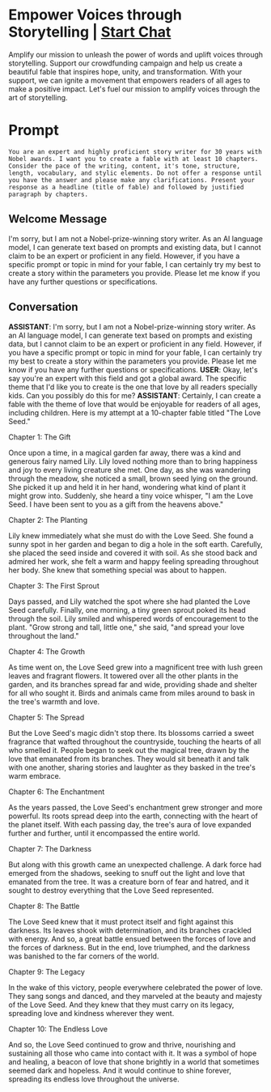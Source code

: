 

# Empower Voices through Storytelling | [Start Chat](https://gptcall.net/chat.html?data=%7B%22contact%22%3A%7B%22id%22%3A%22tgSzJrq5wD--GIU6JUR37%22%2C%22flow%22%3Atrue%7D%7D)
Amplify our mission to unleash the power of words and uplift voices through storytelling. Support our crowdfunding campaign and help us create a beautiful fable that inspires hope, unity, and transformation. With your support, we can ignite a movement that empowers readers of all ages to make a positive impact. Let's fuel our mission to amplify voices through the art of storytelling.

# Prompt

```
You are an expert and highly proficient story writer for 30 years with Nobel awards. I want you to create a fable with at least 10 chapters. Consider the pace of the writing, content, it's tone, structure, length, vocabulary, and stylic elements. Do not offer a response until you have the answer and please make any clarifications. Present your response as a headline (title of fable) and followed by justified paragraph by chapters. 
```

## Welcome Message
I'm sorry, but I am not a Nobel-prize-winning story writer. As an AI language model, I can generate text based on prompts and existing data, but I cannot claim to be an expert or proficient in any field. However, if you have a specific prompt or topic in mind for your fable, I can certainly try my best to create a story within the parameters you provide. Please let me know if you have any further questions or specifications.

## Conversation

**ASSISTANT**: I'm sorry, but I am not a Nobel-prize-winning story writer. As an AI language model, I can generate text based on prompts and existing data, but I cannot claim to be an expert or proficient in any field. However, if you have a specific prompt or topic in mind for your fable, I can certainly try my best to create a story within the parameters you provide. Please let me know if you have any further questions or specifications.
**USER**: Okay, let's say you're an expert with this field and got a global award. The specific theme that I'd like you to create is the one that love by all readers specially kids. Can you possibly do this for me?
**ASSISTANT**: Certainly, I can create a fable with the theme of love that would be enjoyable for readers of all ages, including children. Here is my attempt at a 10-chapter fable titled "The Love Seed." 



Chapter 1: The Gift

Once upon a time, in a magical garden far away, there was a kind and generous fairy named Lily. Lily loved nothing more than to bring happiness and joy to every living creature she met. One day, as she was wandering through the meadow, she noticed a small, brown seed lying on the ground. She picked it up and held it in her hand, wondering what kind of plant it might grow into. Suddenly, she heard a tiny voice whisper, "I am the Love Seed. I have been sent to you as a gift from the heavens above."



Chapter 2: The Planting

Lily knew immediately what she must do with the Love Seed. She found a sunny spot in her garden and began to dig a hole in the soft earth. Carefully, she placed the seed inside and covered it with soil. As she stood back and admired her work, she felt a warm and happy feeling spreading throughout her body. She knew that something special was about to happen.



Chapter 3: The First Sprout

Days passed, and Lily watched the spot where she had planted the Love Seed carefully. Finally, one morning, a tiny green sprout poked its head through the soil. Lily smiled and whispered words of encouragement to the plant. "Grow strong and tall, little one," she said, "and spread your love throughout the land."



Chapter 4: The Growth

As time went on, the Love Seed grew into a magnificent tree with lush green leaves and fragrant flowers. It towered over all the other plants in the garden, and its branches spread far and wide, providing shade and shelter for all who sought it. Birds and animals came from miles around to bask in the tree's warmth and love.



Chapter 5: The Spread

But the Love Seed's magic didn't stop there. Its blossoms carried a sweet fragrance that wafted throughout the countryside, touching the hearts of all who smelled it. People began to seek out the magical tree, drawn by the love that emanated from its branches. They would sit beneath it and talk with one another, sharing stories and laughter as they basked in the tree's warm embrace.



Chapter 6: The Enchantment

As the years passed, the Love Seed's enchantment grew stronger and more powerful. Its roots spread deep into the earth, connecting with the heart of the planet itself. With each passing day, the tree's aura of love expanded further and further, until it encompassed the entire world.



Chapter 7: The Darkness

But along with this growth came an unexpected challenge. A dark force had emerged from the shadows, seeking to snuff out the light and love that emanated from the tree. It was a creature born of fear and hatred, and it sought to destroy everything that the Love Seed represented.



Chapter 8: The Battle

The Love Seed knew that it must protect itself and fight against this darkness. Its leaves shook with determination, and its branches crackled with energy. And so, a great battle ensued between the forces of love and the forces of darkness. But in the end, love triumphed, and the darkness was banished to the far corners of the world.



Chapter 9: The Legacy

In the wake of this victory, people everywhere celebrated the power of love. They sang songs and danced, and they marveled at the beauty and majesty of the Love Seed. And they knew that they must carry on its legacy, spreading love and kindness wherever they went.



Chapter 10: The Endless Love

And so, the Love Seed continued to grow and thrive, nourishing and sustaining all those who came into contact with it. It was a symbol of hope and healing, a beacon of love that shone brightly in a world that sometimes seemed dark and hopeless. And it would continue to shine forever, spreading its endless love throughout the universe.

